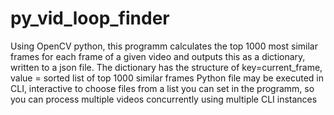 # py_vid_loop_finder
Using OpenCV python, this programm calculates the top 1000 most similar frames for each frame of a given video and outputs this as a dictionary, written to a json file. The dictionary has the structure of key=current_frame, value = sorted list of top 1000 similar frames
Python file may be executed in CLI, interactive to choose files from a list you can set in the programm, so you can process multiple videos concurrently using multiple CLI instances
